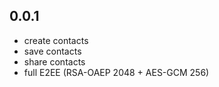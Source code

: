 
## 0.0.1

- create contacts
- save contacts
- share contacts
- full E2EE (RSA-OAEP 2048 + AES-GCM 256)